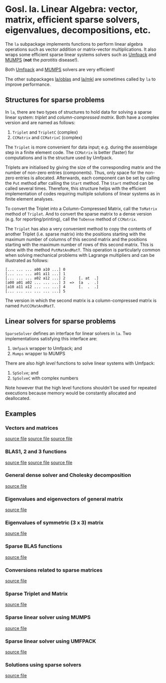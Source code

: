 # Gosl. la. Linear Algebra: vector, matrix, efficient sparse solvers, eigenvalues, decompositions, etc.

The `la` subpackage implements functions to perform linear algebra operations such as vector
addition or matrix-vector multiplications. It also wraps some efficient sparse linear systems
solvers such as [Umfpack](http://faculty.cse.tamu.edu/davis/suitesparse.html) and
[MUMPS](http://mumps.enseeiht.fr) (**not** the _parotitis_ disease!).

Both [Umfpack](http://faculty.cse.tamu.edu/davis/suitesparse.html) and
[MUMPS](http://mumps.enseeiht.fr) solvers are very efficient!

The other subpackages [la/oblas](https://github.com/cpmech/gosl/tree/master/la/oblas) and
[la/mkl](https://github.com/cpmech/gosl/tree/master/la/mkl) are sometimes called by `la` to improve
performance.

## Structures for sparse problems

In `la`, there are two types of structures to hold data for solving a sparse linear system:
_triplet_ and _column-compressed matrix_. Both have a complex version and are named as follows:

1. `Triplet` and `TripletC` (complex)
2. `CCMatrix` and `CCMatrixC` (complex)

The `Triplet` is more convenient for data input; e.g. during the assemblage step in a finite element
code. The `CCMatrix` is better (faster) for computations and is the structure used by Umfpack.

Triplets are initialised by giving the size of the corresponding matrix and the number of non-zero
entries (components). Thus, only space for the non-zero entries is allocated. Afterwards, each
component can be set by calling the `Put` method after calling the `Start` method. The `Start`
method can be called several times. Therefore, this structure helps with the efficient
implementation of codes requiring multiple solutions of linear systems as in finite element
analyses.

To convert the Triplet into a Column-Compressed Matrix, call the `ToMatrix` method of `Triplet`. And
to convert the sparse matrix to a dense version (e.g. for reporting/printing), call the `ToDense`
method of `CCMatrix`.

The `Triplet` has also a very convenient method to copy the contents of another Triplet (i.e. sparse
matrix) into the positions starting with the maximum number of columns of this second matrix and the
positions starting with the maximum number of rows of this second matrix. This is done with the
method `PutMatAndMatT`. This operation is particularly common when solving mechanical problems with
Lagrange multipliers and can be illustrated as follows:

```
[... ... ... a00 a10 ...] 0
[... ... ... a01 a11 ...] 1
[... ... ... a02 a12 ...] 2      [. at  .]
[a00 a01 a02 ... ... ...] 3  =>  [a  .  .]
[a10 a11 a12 ... ... ...] 4      [.  .  .]
[... ... ... ... ... ...] 5
```

The version in which the second matrix is a column-compressed matrix is named `PutCCMatAndMatT`.

## Linear solvers for sparse problems

`SparseSolver` defines an interface for linear solvers in `la`. Two implementations satisfying this
interface are:

1. `Umfpack` wrapper to Umfpack; and
2. `Mumps` wrapper to MUMPS

There are also _high level_ functions to solve linear systems with Umfpack:

1. `SpSolve`; and
2. `SpSolveC` with complex numbers

Note however that the high level functions shouldn't be used for repeated executions because memory
would be constantly allocated and deallocated.

## Examples

### Vectors and matrices

<a href="t_vector_test.go">source file</a>
<a href="t_matrix_test.go">source file</a>
<a href="t_matrix_ops_test.go">source file</a>

### BLAS1, 2 and 3 functions

<a href="t_blas1_test.go">source file</a>
<a href="t_blas2_test.go">source file</a>
<a href="t_blas3_test.go">source file</a>

### General dense solver and Cholesky decomposition

<a href="t_densesol_test.go">source file</a>

### Eigenvalues and eigenvectors of general matrix

<a href="t_eigen_test.go">source file</a>

### Eigenvalues of symmetric (3 x 3) matrix

<a href="t_jacobi_test.go">source file</a>

### Sparse BLAS functions

<a href="t_sp_blas_test.go">source file</a>

### Conversions related to sparse matrices

<a href="t_sp_conversions_test.go">source file</a>

### Sparse Triplet and Matrix

<a href="t_sp_matrix_test.go">source file</a>

### Sparse linear solver using MUMPS

<a href="t_sp_solver_mumps_test.go">source file</a>

### Sparse linear solver using UMFPACK

<a href="t_sp_solver_umfpack_test.go">source file</a>

### Solutions using sparse solvers

<a href="t_sp_solver_test.go">source file</a>
